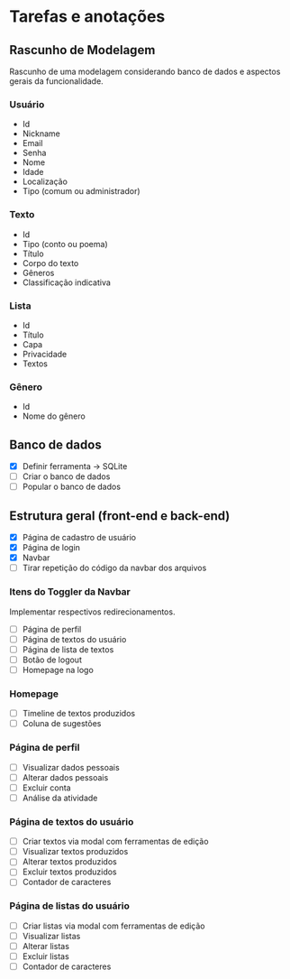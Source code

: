 # Tarefas e anotações

## Rascunho de Modelagem

Rascunho de uma modelagem considerando banco de dados e aspectos gerais da funcionalidade.

### Usuário
- Id
- Nickname
- Email
- Senha
- Nome
- Idade
- Localização
- Tipo (comum ou administrador)

### Texto
- Id
- Tipo (conto ou poema)
- Título
- Corpo do texto
- Gêneros
- Classificação indicativa

### Lista
- Id
- Título
- Capa
- Privacidade
- Textos

### Gênero
- Id
- Nome do gênero

## Banco de dados
- [X] Definir ferramenta -> SQLite
- [ ] Criar o banco de dados
- [ ] Popular o banco de dados
      
## Estrutura geral (front-end e back-end)
- [X] Página de cadastro de usuário
- [X] Página de login
- [X] Navbar
- [ ] Tirar repetição do código da navbar dos arquivos

### Itens do Toggler da Navbar

Implementar respectivos redirecionamentos.

- [ ] Página de perfil
- [ ] Página de textos do usuário
- [ ] Página de lista de textos
- [ ] Botão de logout
- [ ] Homepage na logo

### Homepage
- [ ] Timeline de textos produzidos
- [ ] Coluna de sugestões

### Página de perfil
- [ ] Visualizar dados pessoais
- [ ] Alterar dados pessoais
- [ ] Excluir conta
- [ ] Análise da atividade

### Página de textos do usuário
- [ ] Criar textos via modal com ferramentas de edição
- [ ] Visualizar textos produzidos
- [ ] Alterar textos produzidos
- [ ] Excluir textos produzidos
- [ ] Contador de caracteres

### Página de listas do usuário
- [ ] Criar listas via modal com ferramentas de edição
- [ ] Visualizar listas
- [ ] Alterar listas
- [ ] Excluir listas
- [ ] Contador de caracteres
